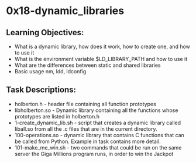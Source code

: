 # 0x18-dynamic_libraries

## Learning Objectives:

- What is a dynamic library, how does it work, how to create one, and how to use it
- What is the environment variable $LD_LIBRARY_PATH and how to use it
- What are the differences between static and shared libraries
- Basic usage nm, ldd, ldconfig

## Task Descriptions:

- holberton.h - header file containing all function prototypes
- libholberton.so - Dynamic library containing all the functions whose prototypes are listed in holberton.h
- 1-create_dynamic_lib.sh - script that creates a dynamic library called liball.so from all the .c files that are in the current directory.
- 100-operations.so - dynamic library that contains C functions that can be called from Python. Example in task contains more detail.
- 101-make_me_win.sh - two commands that could be run on the same server the Giga Millions program runs, in order to win the Jackpot
